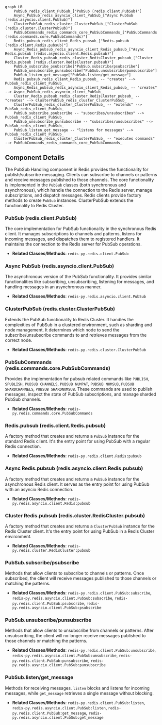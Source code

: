 ```mermaid
graph LR
    PubSub_redis_client_PubSub_["PubSub (redis.client.PubSub)"]
    Async_PubSub_redis_asyncio_client_PubSub_["Async PubSub (redis.asyncio.client.PubSub)"]
    ClusterPubSub_redis_cluster_ClusterPubSub_["ClusterPubSub (redis.cluster.ClusterPubSub)"]
    PubSubCommands_redis_commands_core_PubSubCommands_["PubSubCommands (redis.commands.core.PubSubCommands)"]
    Redis_pubsub_redis_client_Redis_pubsub_["Redis.pubsub (redis.client.Redis.pubsub)"]
    Async_Redis_pubsub_redis_asyncio_client_Redis_pubsub_["Async Redis.pubsub (redis.asyncio.client.Redis.pubsub)"]
    Cluster_Redis_pubsub_redis_cluster_RedisCluster_pubsub_["Cluster Redis.pubsub (redis.cluster.RedisCluster.pubsub)"]
    PubSub_subscribe_psubscribe["PubSub.subscribe/psubscribe"]
    PubSub_unsubscribe_punsubscribe["PubSub.unsubscribe/punsubscribe"]
    PubSub_listen_get_message["PubSub.listen/get_message"]
    Redis_pubsub_redis_client_Redis_pubsub_ -- "creates" --> PubSub_redis_client_PubSub_
    Async_Redis_pubsub_redis_asyncio_client_Redis_pubsub_ -- "creates" --> Async_PubSub_redis_asyncio_client_PubSub_
    Cluster_Redis_pubsub_redis_cluster_RedisCluster_pubsub_ -- "creates" --> ClusterPubSub_redis_cluster_ClusterPubSub_
    ClusterPubSub_redis_cluster_ClusterPubSub_ -- "extends" --> PubSub_redis_client_PubSub_
    PubSub_subscribe_psubscribe -- "subscribes/unsubscribes" --> PubSub_redis_client_PubSub_
    PubSub_unsubscribe_punsubscribe -- "subscribes/unsubscribes" --> PubSub_redis_client_PubSub_
    PubSub_listen_get_message -- "listens for messages" --> PubSub_redis_client_PubSub_
    ClusterPubSub_redis_cluster_ClusterPubSub_ -- "executes commands" --> PubSubCommands_redis_commands_core_PubSubCommands_
```

## Component Details

The PubSub Handling component in Redis provides the functionality for publish/subscribe messaging. Clients can subscribe to channels or patterns and receive messages published to those channels. The core functionality is implemented in the `PubSub` classes (both synchronous and asynchronous), which handle the connection to the Redis server, manage subscriptions, and dispatch messages. Redis clients provide factory methods to create `PubSub` instances. ClusterPubSub extends the functionality to Redis Cluster.

### PubSub (redis.client.PubSub)
The core implementation for PubSub functionality in the synchronous Redis client. It manages subscriptions to channels and patterns, listens for incoming messages, and dispatches them to registered handlers. It maintains the connection to the Redis server for PubSub operations.
- **Related Classes/Methods**: `redis-py.redis.client.PubSub`

### Async PubSub (redis.asyncio.client.PubSub)
The asynchronous version of the PubSub functionality. It provides similar functionalities like subscribing, unsubscribing, listening for messages, and handling messages in an asynchronous manner.
- **Related Classes/Methods**: `redis-py.redis.asyncio.client.PubSub`

### ClusterPubSub (redis.cluster.ClusterPubSub)
Extends the PubSub functionality to Redis Cluster. It handles the complexities of PubSub in a clustered environment, such as sharding and node management. It determines which node to send the subscribe/unsubscribe commands to and retrieves messages from the correct node.
- **Related Classes/Methods**: `redis-py.redis.cluster.ClusterPubSub`

### PubSubCommands (redis.commands.core.PubSubCommands)
Provides the implementation for pubsub related commands like `PUBLISH`, `SPUBLISH`, `PUBSUB CHANNELS`, `PUBSUB NUMPAT`, `PUBSUB NUMSUB`, `PUBSUB SHARDCHANNELS`, `PUBSUB SHARDNUMSUB`. These commands are used to publish messages, inspect the state of PubSub subscriptions, and manage sharded PubSub channels.
- **Related Classes/Methods**: `redis-py.redis.commands.core.PubSubCommands`

### Redis.pubsub (redis.client.Redis.pubsub)
A factory method that creates and returns a `PubSub` instance for the standard Redis client. It's the entry point for using PubSub with a regular Redis connection.
- **Related Classes/Methods**: `redis-py.redis.client.Redis:pubsub`

### Async Redis.pubsub (redis.asyncio.client.Redis.pubsub)
A factory method that creates and returns a `PubSub` instance for the asynchronous Redis client. It serves as the entry point for using PubSub with an asyncio Redis connection.
- **Related Classes/Methods**: `redis-py.redis.asyncio.client.Redis:pubsub`

### Cluster Redis.pubsub (redis.cluster.RedisCluster.pubsub)
A factory method that creates and returns a `ClusterPubSub` instance for the Redis Cluster client. It's the entry point for using PubSub in a Redis Cluster environment.
- **Related Classes/Methods**: `redis-py.redis.cluster.RedisCluster:pubsub`

### PubSub.subscribe/psubscribe
Methods that allow clients to subscribe to channels or patterns. Once subscribed, the client will receive messages published to those channels or matching the patterns.
- **Related Classes/Methods**: `redis-py.redis.client.PubSub:subscribe`, `redis-py.redis.asyncio.client.PubSub:subscribe`, `redis-py.redis.client.PubSub:psubscribe`, `redis-py.redis.asyncio.client.PubSub:psubscribe`

### PubSub.unsubscribe/punsubscribe
Methods that allow clients to unsubscribe from channels or patterns. After unsubscribing, the client will no longer receive messages published to those channels or matching the patterns.
- **Related Classes/Methods**: `redis-py.redis.client.PubSub:unsubscribe`, `redis-py.redis.asyncio.client.PubSub:unsubscribe`, `redis-py.redis.client.PubSub:punsubscribe`, `redis-py.redis.asyncio.client.PubSub:punsubscribe`

### PubSub.listen/get_message
Methods for receiving messages. `listen` blocks and listens for incoming messages, while `get_message` retrieves a single message without blocking.
- **Related Classes/Methods**: `redis-py.redis.client.PubSub:listen`, `redis-py.redis.asyncio.client.PubSub:listen`, `redis-py.redis.client.PubSub:get_message`, `redis-py.redis.asyncio.client.PubSub:get_message`
